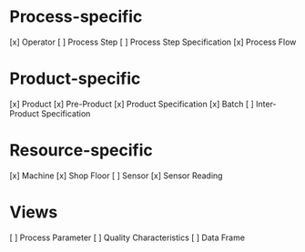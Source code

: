 # Process-specific
[x] Operator
[ ] Process Step
[ ] Process Step Specification
[x] Process Flow

# Product-specific
[x] Product
[x] Pre-Product
[x] Product Specification
[x] Batch
[ ] Inter-Product Specification

# Resource-specific
[x] Machine
[x] Shop Floor
[ ] Sensor
[x] Sensor Reading

# Views
[ ] Process Parameter
[ ] Quality Characteristics
[ ] Data Frame